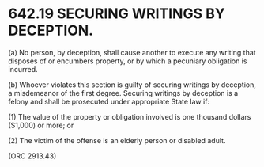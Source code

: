 642.19 SECURING WRITINGS BY DECEPTION.
======================================

​(a) No person, by deception, shall cause another to execute any writing
that disposes of or encumbers property, or by which a pecuniary
obligation is incurred.

​(b) Whoever violates this section is guilty of securing writings by
deception, a misdemeanor of the first degree. Securing writings by
deception is a felony and shall be prosecuted under appropriate State
law if:

​(1) The value of the property or obligation involved is one thousand
dollars ($1,000) or more; or

​(2) The victim of the offense is an elderly person or disabled adult.

(ORC 2913.43)

